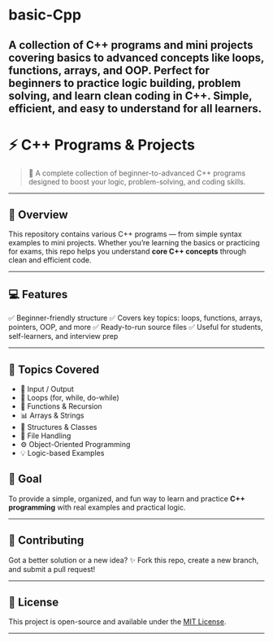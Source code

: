 # basic-Cpp
A collection of C++ programs and mini projects covering basics to advanced concepts like loops, functions, arrays, and OOP. Perfect for beginners to practice logic building, problem solving, and learn clean coding in C++. Simple, efficient, and easy to understand for all learners.
---

# ⚡️ C++ Programs & Projects

> 🚀 A complete collection of beginner-to-advanced C++ programs designed to boost your logic, problem-solving, and coding skills.

---

## 🧠 Overview

This repository contains various C++ programs — from simple syntax examples to mini projects.
Whether you’re learning the basics or practicing for exams, this repo helps you understand **core C++ concepts** through clean and efficient code.

---

## 💻 Features

✅ Beginner-friendly structure
✅ Covers key topics: loops, functions, arrays, pointers, OOP, and more
✅ Ready-to-run source files
✅ Useful for students, self-learners, and interview prep

---

## 📘 Topics Covered

* 🧩 Input / Output
* 🔁 Loops (for, while, do-while)
* 🧮 Functions & Recursion
* 📊 Arrays & Strings
* 🧱 Structures & Classes
* 💾 File Handling
* ⚙️ Object-Oriented Programming
* 💡 Logic-based Examples


## 🎯 Goal

To provide a simple, organized, and fun way to learn and practice **C++ programming** with real examples and practical logic.

---

## 🧩 Contributing

Got a better solution or a new idea?
✨ Fork this repo, create a new branch, and submit a pull request!

---

## 🪪 License

This project is open-source and available under the [MIT License](LICENSE).

---

